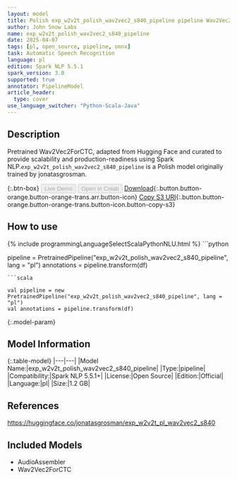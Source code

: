```yaml
---
layout: model
title: Polish exp_w2v2t_polish_wav2vec2_s840_pipeline pipeline Wav2Vec2ForCTC from jonatasgrosman
author: John Snow Labs
name: exp_w2v2t_polish_wav2vec2_s840_pipeline
date: 2025-04-07
tags: [pl, open_source, pipeline, onnx]
task: Automatic Speech Recognition
language: pl
edition: Spark NLP 5.5.1
spark_version: 3.0
supported: true
annotator: PipelineModel
article_header:
  type: cover
use_language_switcher: "Python-Scala-Java"
---
```


## Description

Pretrained Wav2Vec2ForCTC, adapted from Hugging Face and curated to provide scalability and production-readiness using Spark NLP.`exp_w2v2t_polish_wav2vec2_s840_pipeline` is a Polish model originally trained by jonatasgrosman.

{:.btn-box}
<button class="button button-orange" disabled>Live Demo</button>
<button class="button button-orange" disabled>Open in Colab</button>
[Download](https://s3.amazonaws.com/auxdata.johnsnowlabs.com/public/models/exp_w2v2t_polish_wav2vec2_s840_pipeline_pl_5.5.1_3.0_1744011226612.zip){:.button.button-orange.button-orange-trans.arr.button-icon}
[Copy S3 URI](s3://auxdata.johnsnowlabs.com/public/models/exp_w2v2t_polish_wav2vec2_s840_pipeline_pl_5.5.1_3.0_1744011226612.zip){:.button.button-orange.button-orange-trans.button-icon.button-copy-s3}

## How to use



<div class="tabs-box" markdown="1">
{% include programmingLanguageSelectScalaPythonNLU.html %}
```python

pipeline = PretrainedPipeline("exp_w2v2t_polish_wav2vec2_s840_pipeline", lang = "pl")
annotations =  pipeline.transform(df)   

```
```scala

val pipeline = new PretrainedPipeline("exp_w2v2t_polish_wav2vec2_s840_pipeline", lang = "pl")
val annotations = pipeline.transform(df)

```
</div>

{:.model-param}
## Model Information

{:.table-model}
|---|---|
|Model Name:|exp_w2v2t_polish_wav2vec2_s840_pipeline|
|Type:|pipeline|
|Compatibility:|Spark NLP 5.5.1+|
|License:|Open Source|
|Edition:|Official|
|Language:|pl|
|Size:|1.2 GB|

## References

https://huggingface.co/jonatasgrosman/exp_w2v2t_pl_wav2vec2_s840

## Included Models

- AudioAssembler
- Wav2Vec2ForCTC